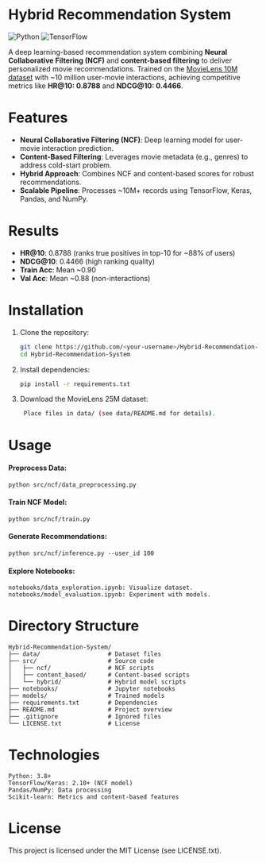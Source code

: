 # Hybrid Recommendation System

![Python](https://img.shields.io/badge/Python-3.8+-blue.svg)
![TensorFlow](https://img.shields.io/badge/TensorFlow-2.10+-orange.svg)

A deep learning-based recommendation system combining **Neural Collaborative Filtering (NCF)** and **content-based filtering** to deliver personalized movie recommendations. Trained on the [MovieLens 10M dataset](https://grouplens.org/datasets/movielens/10m/) with ~10 million user-movie interactions, achieving competitive metrics like **HR@10: 0.8788** and **NDCG@10: 0.4466**.

# Features
- **Neural Collaborative Filtering (NCF)**: Deep learning model for user-movie interaction prediction.
- **Content-Based Filtering**: Leverages movie metadata (e.g., genres) to address cold-start problem.
- **Hybrid Approach**: Combines NCF and content-based scores for robust recommendations.
- **Scalable Pipeline**: Processes ~10M+ records using TensorFlow, Keras, Pandas, and NumPy.

# Results
- **HR@10**: 0.8788 (ranks true positives in top-10 for ~88% of users)
- **NDCG@10**: 0.4466 (high ranking quality)
- **Train Acc**: Mean ~0.90 
- **Val Acc**: Mean ~0.88 (non-interactions)

# Installation

1. Clone the repository:
   ```bash
   git clone https://github.com/<your-username>/Hybrid-Recommendation-System.git
   cd Hybrid-Recommendation-System
   ```


2. Install dependencies:
   ```bash
   pip install -r requirements.txt
   ```
  
3. Download the MovieLens 25M dataset:
   ```bash
    Place files in data/ (see data/README.md for details).
    ```
  
  
 # Usage
  
  #### Preprocess Data:
  ```
  python src/ncf/data_preprocessing.py
  ```
  
  #### Train NCF Model:
  ```
  python src/ncf/train.py
  ```
  
  #### Generate Recommendations:
  ```
  python src/ncf/inference.py --user_id 100
  ```
  
  #### Explore Notebooks:
  ```
  notebooks/data_exploration.ipynb: Visualize dataset.
  notebooks/model_evaluation.ipynb: Experiment with models.
  ```
  
  
# Directory Structure
  ```
  Hybrid-Recommendation-System/
  ├── data/                   # Dataset files
  ├── src/                    # Source code
  │   ├── ncf/                # NCF scripts
  │   ├── content_based/      # Content-based scripts
  │   └── hybrid/             # Hybrid model scripts
  ├── notebooks/              # Jupyter notebooks
  ├── models/                 # Trained models
  ├── requirements.txt        # Dependencies
  ├── README.md               # Project overview
  ├── .gitignore              # Ignored files
  └── LICENSE.txt             # License
  ```
# Technologies
  ```
  Python: 3.8+
  TensorFlow/Keras: 2.10+ (NCF model)
  Pandas/NumPy: Data processing
  Scikit-learn: Metrics and content-based features
  ```

# License

  This project is licensed under the MIT License (see LICENSE.txt).


